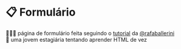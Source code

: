 # 📋 Formulário

🕵🏻‍♀️ página de formulário feita seguindo o [tutorial](https://youtu.be/wwqOJ2o84S4) da [@rafaballerini](https://github.com/rafaballerini/Formulario)<br>
📌 uma jovem estagiária tentando aprender HTML de vez
